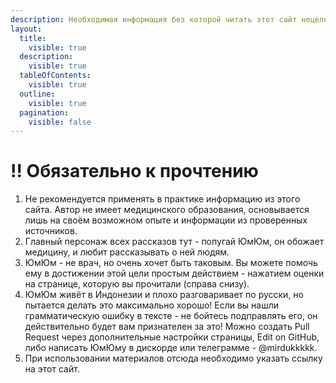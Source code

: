 ```yaml
---
description: Необходимая информация без которой читать этот сайт нецелесообразно
layout:
  title:
    visible: true
  description:
    visible: true
  tableOfContents:
    visible: true
  outline:
    visible: true
  pagination:
    visible: false
---
```


# ‼ Обязательно к прочтению

1. Не рекомендуется применять в практике информацию из этого сайта. Автор не имеет медицинского образования, основывается лишь на своём возможном опыте и информации из проверенных источников.
2. Главный персонаж всех рассказов тут - попугай ЮмЮм, он обожает медицину, и любит рассказывать о ней людям.
3. ЮмЮм - не врач, но очень хочет быть таковым. Вы можете помочь ему в достижении этой цели простым действием - нажатием оценки на странице, которую вы прочитали (справа снизу).
4. ЮмЮм живёт в Индонезии и плохо разговаривает по русски, но пытается делать это максимально хорошо! Если вы нашли грамматическую ошибку в тексте - не бойтесь подправлять его, он действительно будет вам признателен за это! Можно создать Pull Request через дополнительные настройки страницы, Edit on GitHub, либо написать ЮмЮму в дискорде или телеграмме - @mirdukkkkk.
5. При использовании материалов отсюда необходимо указать ссылку на этот сайт.
